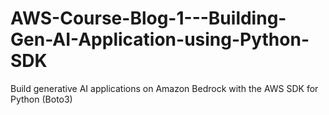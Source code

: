 # AWS-Course-Blog-1---Building-Gen-AI-Application-using-Python-SDK
Build generative AI applications on Amazon Bedrock with the AWS SDK for Python (Boto3)
